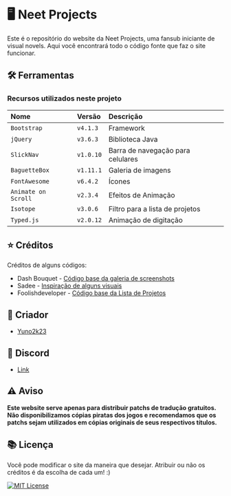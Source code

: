 # 🖥 Neet Projects

Este é o repositório do website da Neet Projects, uma fansub iniciante de visual novels. Aqui você encontrará todo o código fonte que faz o site funcionar.

## 🛠 Ferramentas

### Recursos utilizados neste projeto

| Nome                |  Versão  | Descrição                         |
| :--------           | :------- | :--------------------             |
| `Bootstrap`         | `v4.1.3` | Framework                         |
| `jQuery`            | `v3.6.3` | Biblioteca Java                   |
| `SlickNav`          | `v1.0.10`| Barra de navegação para celulares |
| `BaguetteBox`       | `v1.11.1`| Galeria de imagens                |
| `FontAwesome`       | `v6.4.2` | Ícones                            |
| `Animate on Scroll` | `v2.3.4` | Efeitos de Animação               |
| `Isotope`           | `v3.0.6` | Filtro para a lista de projetos   |
| `Typed.js`          | `v2.0.12`| Animação de digitação             |

## ⭐ Créditos

Créditos de alguns códigos:

- Dash Bouquet - [Código base da galeria de screenshots](https://codepen.io/dashbouquetdevelopment/pen/mBvQrB)
- Sadee - [Inspiração de alguns visuais](https://github.com/codewithsadee/vcard-personal-portfolio)
- Foolishdeveloper - [Código base da Lista de Projetos](https://foolishdeveloper.com/create-portfolio-website-using-html-css-bootstrap/)

## 👤 Criador

- [Yuno2k23](https://github.com/Yuno2k23)

## 💬 Discord

- [Link](https://discord.gg/SZAxVZVz37)

## ⚠️ Aviso

**Este website serve apenas para distribuir patchs de tradução gratuitos. Não disponibilizamos cópias piratas dos jogos e recomendamos que os patchs sejam utilizados em cópias originais de seus respectivos títulos.**

## 📚 Licença

Você pode modificar o site da maneira que desejar. Atribuir ou não os créditos é da escolha de cada um! :)

[![MIT License](https://img.shields.io/badge/License-MIT-green.svg)](https://choosealicense.com/licenses/mit/)
